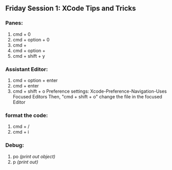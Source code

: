 ## Friday Session 1: XCode Tips and Tricks

### Panes: 
1. cmd + 0 
2. cmd + option + 0
3. cmd + <NUM>
4. cmd + option + <NUM>
5. cmd + shift + y

### Assistant Editor: 
1. cmd + option + enter
2. cmd + enter
3. cmd + shift + o
Preference settings: Xcode-Preference-Navigation-Uses Focused Editors
Then, "cmd + shift + o" change the file in the focused Editor

### format the code: 
1. cmd + /
2. cmd + i

### Debug: 
1. po <VAR> (print out object)
2. p <VAR> (print out)

